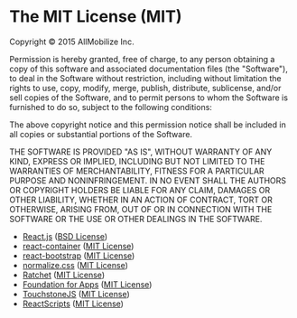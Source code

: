 # The MIT License (MIT)

Copyright © 2015 AllMobilize Inc.

Permission is hereby granted, free of charge, to any person obtaining a copy of this software and associated documentation files (the "Software"), to deal in the Software without restriction, including without limitation the rights to use, copy, modify, merge, publish, distribute, sublicense, and/or sell copies of the Software, and to permit persons to whom the Software is furnished to do so, subject to the following conditions:

The above copyright notice and this permission notice shall be included in all copies or substantial portions of the Software.

THE SOFTWARE IS PROVIDED "AS IS", WITHOUT WARRANTY OF ANY KIND, EXPRESS OR IMPLIED, INCLUDING BUT NOT LIMITED TO THE WARRANTIES OF MERCHANTABILITY, FITNESS FOR A PARTICULAR PURPOSE AND NONINFRINGEMENT. IN NO EVENT SHALL THE AUTHORS OR COPYRIGHT HOLDERS BE LIABLE FOR ANY CLAIM, DAMAGES OR OTHER LIABILITY, WHETHER IN AN ACTION OF CONTRACT, TORT OR OTHERWISE, ARISING FROM, OUT OF OR IN CONNECTION WITH THE SOFTWARE OR THE USE OR OTHER DEALINGS IN THE SOFTWARE.



* [React.js](https://github.com/facebook/react/) ([BSD License](https://github.com/facebook/react/blob/master/LICENSE))
* [react-container](https://github.com/JedWatson/react-containertwb) ([MIT License](https://github.com/JedWatson/react-container/blob/master/LICENSE))
* [react-bootstrap](https://github.com/react-bootstrap/react-bootstrap/) ([MIT License](https://github.com/react-bootstrap/react-bootstrap/blob/master/LICENSE))
* [normalize.css](https://github.com/necolas/normalize.css) ([MIT License](https://github.com/necolas/normalize.css/blob/master/LICENSE.md))
* [Ratchet](https://github.com/twbs/ratchet) ([MIT License](https://github.com/twbs/ratchet/blob/master/LICENSE))
* [Foundation for Apps](https://github.com/zurb/foundation-apps) ([MIT License](https://github.com/zurb/foundation-apps/blob/master/LICENSE))
* [TouchstoneJS](https://github.com/touchstonejs/touchstonejs) ([MIT License](https://github.com/touchstonejs/touchstonejs#license))
* [ReactScripts](https://github.com/firstlookmedia/react-scripts) ([MIT License](https://github.com/firstlookmedia/react-scripts/blob/master/LICENSE))